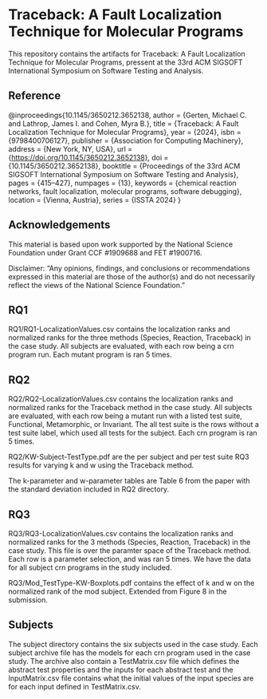 
# Traceback: A Fault Localization Technique for Molecular Programs

This repository contains the artifacts for Traceback: A Fault Localization Technique for Molecular Programs, pressent at the 33rd ACM SIGSOFT International Symposium on Software Testing and Analysis.

## Reference

@inproceedings{10.1145/3650212.3652138,
author = {Gerten, Michael C. and Lathrop, James I. and Cohen, Myra B.},
title = {Traceback: A Fault Localization Technique for Molecular Programs},
year = {2024},
isbn = {9798400706127},
publisher = {Association for Computing Machinery},
address = {New York, NY, USA},
url = {https://doi.org/10.1145/3650212.3652138},
doi = {10.1145/3650212.3652138},
booktitle = {Proceedings of the 33rd ACM SIGSOFT International Symposium on Software Testing and Analysis},
pages = {415–427},
numpages = {13},
keywords = {chemical reaction networks, fault localization, molecular programs, software debugging},
location = {Vienna, Austria},
series = {ISSTA 2024}
}

## Acknowledgements

This material is based upon work supported by the National Science Foundation under Grant  CCF #1909688 and FET #1900716.

Disclaimer: “Any opinions, findings, and conclusions or recommendations expressed in this material are those of the author(s) and do not necessarily reflect the views of the National Science Foundation.”

## RQ1

RQ1/RQ1-LocalizationValues.csv contains the localization ranks and normalized ranks for the three methods (Species, Reaction, Traceback) in the case study. All subjects are evaluated, with each row being a crn program run. Each mutant program is ran 5 times.

## RQ2

RQ2/RQ2-LocalizationValues.csv contains the localization ranks and normalized ranks for the Traceback method in the case study. All subjects are evaluated, with each row being a mutant run with a listed test suite, Functional, Metamorphic, or Invariant.  The all test suite is the rows without a test suite label, which used all tests for the subject. Each crn program is ran 5 times.

RQ2/KW-Subject-TestType.pdf are the per subject and per test suite RQ3 results for varying k and w using the Traceback method.

The k-parameter and w-parameter tables are Table 6 from the paper with the standard deviation included in RQ2 directory.

## RQ3

RQ3/RQ3-LocalizationValues.csv contains the localization ranks and normalized ranks for the 3 methods (Species, Reaction, Traceback) in the case study. This file is over the paramter space of the Traceback method. Each row is a parameter selection, and was ran 5 times. We have the data for all subject crn programs in the study included.

RQ3/Mod_TestType-KW-Boxplots.pdf contains the effect of k and w on the normalized rank of the mod subject. Extended from Figure 8 in the submission.

## Subjects

The subject directory contains the six subjects used in the case study.
Each subject archive file has the models for each crn program used in the case study.
The archive also contain a TestMatrix.csv file which defines the abstract test properties and the inputs for each abstract test
and the InputMatrix.csv file contains what the initial values of the input species are for each input defined in TestMatrix.csv.
